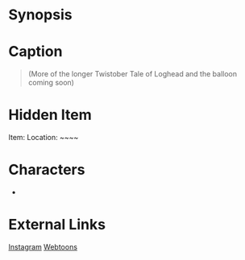# Synopsis


# Caption
> (More of the longer Twistober Tale of Loghead and the balloon coming soon)

# Hidden Item
Item: 
Location: ~~~~

# Characters
* 

# External Links
[Instagram]()
[Webtoons](https://www.webtoons.com/en/challenge/twistwood-tales/120-wrist-trouble/viewer?title_no=344740&episode_no=134)